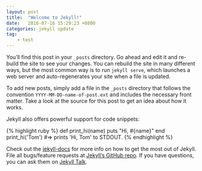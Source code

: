 ```yaml
---
layout: post
title:  "Welcome to Jekyll!"
date:   2016-07-16 15:29:23 +0800
categories: jekyll update
tag: 
    - test
---
```

You’ll find this post in your `_posts` directory. Go ahead and edit it and re-build the site to see your changes. You can rebuild the site in many different ways, but the most common way is to run `jekyll serve`, which launches a web server and auto-regenerates your site when a file is updated.

To add new posts, simply add a file in the `_posts` directory that follows the convention `YYYY-MM-DD-name-of-post.ext` and includes the necessary front matter. Take a look at the source for this post to get an idea about how it works.

Jekyll also offers powerful support for code snippets:

{% highlight ruby %}
def print_hi(name)
  puts "Hi, #{name}"
end
print_hi('Tom')
#=> prints 'Hi, Tom' to STDOUT.
{% endhighlight %}

Check out the <a class="external" target="_blank" href="http://jekyllrb.com/docs/home">jekyll-docs</a> for more info on how to get the most out of Jekyll. File all bugs/feature requests at <a class="external" target="_blank" href="https://github.com/jekyll/jekyll">Jekyll’s GitHub repo</a>. If you have questions, you can ask them on <a class="external" target="_blank" href="https://talk.jekyllrb.com/">Jekyll Talk</a>.